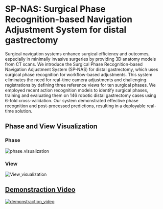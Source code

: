 # SP-NAS: Surgical Phase Recognition-based Navigation Adjustment System for distal gastrectomy

Surgical navigation systems enhance surgical efficiency and outcomes, especially in minimally invasive surgeries by providing 3D anatomy models from CT scans. We introduce the Surgical Phase Recognition-based Navigation Adjustment System (SP-NAS) for distal gastrectomy, which uses surgical phase recognition for workflow-based adjustments. This system eliminates the need for real-time camera adjustments and challenging registrations by defining three reference views for ten surgical phases. We employed recent action recognition models to identify surgical phases, training and evaluating them on 146 robotic distal gastrectomy cases using 6-fold cross-validation. Our system demonstrated effective phase recognition and post-processed predictions, resulting in a deployable real-time solution.

## Phase and View Visualization
### Phase
![phase_visualization](https://github.com/spnas2024/spnas2024.github.io/assets/173689526/72928e97-bdd4-4648-a05e-8efb659ba08e)

### View
![View_visualization](https://github.com/spnas2024/spnas2024.github.io/assets/173689526/63b3e476-b995-4818-b958-6c47d411a313)

## [Demonstraction Video](https://youtu.be/-5XcyDxla4g?si=HiImo0sJx8Ds8-Y3)
[![demonstraction_video](https://github.com/spnas2024/spnas2024.github.io/assets/173689526/f6eb9a03-e8ac-4066-9e51-02350d654080)](https://youtu.be/-5XcyDxla4g?si=HiImo0sJx8Ds8-Y3)
